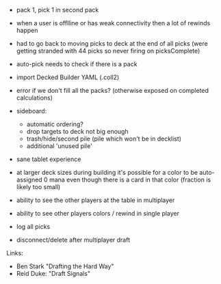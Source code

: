 

- pack 1, pick 1 in second pack

- when a user is offlline or has weak connectivity then a lot of rewinds happen

- had to go back to moving picks to deck at the end of all picks
  (were getting stranded with 44 picks so never firing on picksComplete)

- auto-pick needs to check if there is a pack

- import Decked Builder YAML (.coll2)

- error if we don't fill all the packs? (otherwise exposed on completed calculations)

- sideboard:
    - automatic ordering?
    - drop targets to deck not big enough
    - trash/hide/second pile (pile which won't be in decklist) 
    - additional 'unused pile'

- sane tablet experience

- at larger deck sizes during building it's possible for a color
  to be auto-assigned 0 mana even though there is a card in that color
  (fraction is likely too small)

- ability to see the other players at the table in multiplayer

- ability to see other players colors / rewind in single player

- log all picks 

- disconnect/delete after multiplayer draft

Links:

- Ben Stark "Drafting the Hard Way"
- Reid Duke: "Draft Signals"

